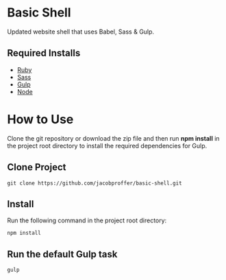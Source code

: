 # Basic Shell

Updated website shell that uses Babel, Sass &amp; Gulp.

## Required Installs

+ [Ruby](https://www.ruby-lang.org/en/)
+ [Sass](http://sass-lang.com/)
+ [Gulp](http://gulpjs.com/)
+ [Node](https://nodejs.org/en/)

# How to Use

Clone the git repository or download the zip file and then run **npm install** in the project root directory to install the required dependencies for Gulp.

## Clone Project

    git clone https://github.com/jacobproffer/basic-shell.git

## Install

Run the following command in the project root directory:

    npm install

## Run the default Gulp task

    gulp
